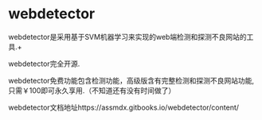 # webdetector
webdetector是采用基于SVM机器学习来实现的web端检测和探测不良网站的工具.+

webdetector完全开源.

webdetector免费功能包含检测功能，高级版含有完整检测和探测不良网站功能,只需￥100即可永久享用.（不知道还有没有时间做了）

webdetector文档地址https://assmdx.gitbooks.io/webdetector/content/


